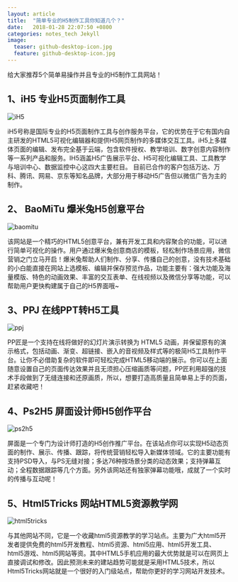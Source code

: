 ```yaml
---
layout: article
title:  "简单专业的H5制作工具你知道几个？"
date:   2018-01-28 22:07:50 +0800
categories: notes_tech Jekyll
image:
  teaser: github-desktop-icon.jpg
  feature: github-desktop-icon.jpg
---
```

给大家推荐5个简单易操作并且专业的H5制作工具网站！

## 1、iH5 专业H5页面制作工具
![iH5](https://github.com/capeucape/capeucape.github.io/tree/master/images/1.jpg)

iH5号称是国际专业的H5页面制作工具与创作服务平台，它的优势在于它有国内自主研发的HTML5可视化编辑器和提供H5网页制作的多媒体交互工具。iH5上多媒体页面的编辑、发布完全基于云端，包含软件授权、教学培训、数字创意内容制作等一系列产品和服务。IH5涵盖H5广告展示平台、H5可视化编辑工具、工具教学与培训中心、数据监控中心这四大主要栏目。 目前已合作的客户包括万达、万科、腾讯、网易、京东等知名品牌，大部分用于移动H5广告但以微信广告为主的制作。
## 2、 BaoMiTu 爆米兔H5创意平台

![baomitu](https://pic3.zhimg.com/80/v2-b2e98461158fd8e294425191c7057384_hd.jpg)

该网站是一个精巧的HTML5创意平台，兼有开发工具和内容聚合的功能，可以进行简单可视化的操作。用户通过爆米兔创意商店的模板，轻松制作场景应用，微信营销之门立马开启！爆米兔帮助人们制作、分享、传播自己的创意，没有技术基础的小白能直接在网站上选模板、编辑并保存预览作品，功能主要有：强大功能及海量模版、特色的动画效果、丰富的交互表单、在线视频以及微信分享等功能，可以帮助用户更快构建属于自己的H5界面哦~

## 3、PPJ 在线PPT转H5工具
![ppj](https://pic4.zhimg.com/80/v2-797f805ebaa178d1130efa56b43ef5bc_hd.jpg)

PP匠是一个支持在线将做好的幻灯片演示转换为 HTML5 动画，并保留原有的演示格式，包括动画、渐变、超链接、嵌入的音视频及样式等的极简H5工具制作平台。让你不必借助复杂的软件即可轻松完成HTML5移动端的展示。你可以在上面随意设置自己的页面传达效果并且无须担心压缩画质等问题，PP匠利用超强的技术手段做到了无缝连接和还原画质，所以，想要打造高质量且简单易上手的页面，赶紧收藏吧！

## 4、Ps2H5 屏面设计师H5创作平台

![ps2h5](https://pic3.zhimg.com/80/v2-03c20399ebc5def45c00dab6a47431a9_hd.jpg)

屏面是一个专门为设计师打造的H5创作推广平台。在该站点你可以实现H5动态页面的制作、展示、传播、跟踪，将传统营销轻松导入新媒体领域。它的主要功能有支持PSD导入，与PS无缝对接；多达76种按场景分类的动态效果；支持弹幕互动；全程数据跟踪等几个方面。另外该网站还有独家弹幕功能哦，成就了一个实时的传播与互动呢！

## 5、Html5Tricks 网站HTML5资源教学网
![html5tricks](https://pic2.zhimg.com/80/v2-7bcd8ab7b4a674daed506ccca9a2e109_hd.jpg)

与其他网站不同，它是一个收藏html5资源教学的学习站点。主要为广大html5开发者提供免费的html5开发教程、html5资源、html5应用、html5开发工具、html5游戏、html5网站等资。其中HTML5手机应用的最大优势就是可以在网页上直接调试和修改。因此预测未来的建站趋势可能就是采用HTML5技术，所以Html5Tricks网站就是一个很好的入门级站点，帮助你更好的学习网站开发技术。

